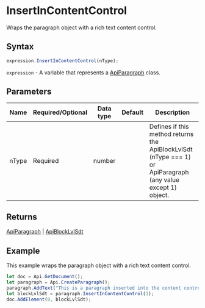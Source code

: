 # InsertInContentControl

Wraps the paragraph object with a rich text content control.

## Syntax

```javascript
expression.InsertInContentControl(nType);
```

`expression` - A variable that represents a [ApiParagraph](../ApiParagraph.md) class.

## Parameters

| **Name** | **Required/Optional** | **Data type** | **Default** | **Description** |
| ------------- | ------------- | ------------- | ------------- | ------------- |
| nType | Required | number |  | Defines if this method returns the ApiBlockLvlSdt (nType === 1) or ApiParagraph (any value except 1) object. |

## Returns

[ApiParagraph](../../ApiParagraph/ApiParagraph.md) | [ApiBlockLvlSdt](../../ApiBlockLvlSdt/ApiBlockLvlSdt.md)

## Example

This example wraps the paragraph object with a rich text content control.

```javascript
let doc = Api.GetDocument();
let paragraph = Api.CreateParagraph();
paragraph.AddText("This is a paragraph inserted into the content control.");
let blockLvlSdt = paragraph.InsertInContentControl(1);
doc.AddElement(0, blockLvlSdt);
```
